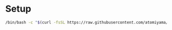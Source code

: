 # Setup
```sh
/bin/bash -c "$(curl -fsSL https://raw.githubusercontent.com/atomiyama/dotfiles/master/bin/setup)"
```

